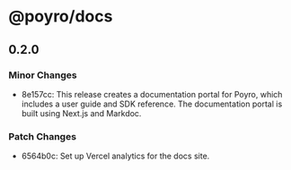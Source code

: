 # @poyro/docs

## 0.2.0

### Minor Changes

- 8e157cc: This release creates a documentation portal for Poyro, which includes a user guide and SDK reference. The documentation portal is built using Next.js and Markdoc.

### Patch Changes

- 6564b0c: Set up Vercel analytics for the docs site.
